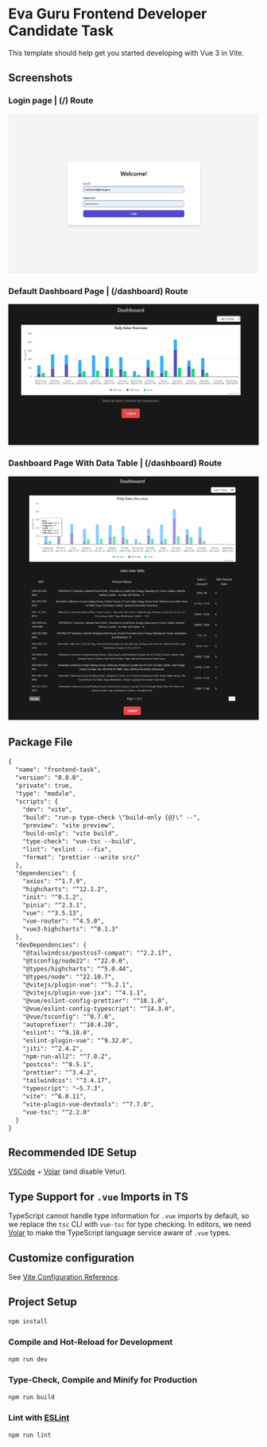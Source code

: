 # Eva Guru Frontend Developer Candidate Task

This template should help get you started developing with Vue 3 in Vite.

## Screenshots

### Login page | (/) Route

![Login Page](src/assets/login-ss.PNG)

### Default Dashboard Page | (/dashboard) Route

![Dashboard Default](src/assets/dashboard-default.PNG)

### Dashboard Page With Data Table | (/dashboard) Route

![Dashboard With Table](src/assets/dashboard-with-table.PNG)

## Package File

```
{
  "name": "frontend-task",
  "version": "0.0.0",
  "private": true,
  "type": "module",
  "scripts": {
    "dev": "vite",
    "build": "run-p type-check \"build-only {@}\" --",
    "preview": "vite preview",
    "build-only": "vite build",
    "type-check": "vue-tsc --build",
    "lint": "eslint . --fix",
    "format": "prettier --write src/"
  },
  "dependencies": {
    "axios": "^1.7.9",
    "highcharts": "^12.1.2",
    "init": "^0.1.2",
    "pinia": "^2.3.1",
    "vue": "^3.5.13",
    "vue-router": "^4.5.0",
    "vue3-highcharts": "^0.1.3"
  },
  "devDependencies": {
    "@tailwindcss/postcss7-compat": "^2.2.17",
    "@tsconfig/node22": "^22.0.0",
    "@types/highcharts": "^5.0.44",
    "@types/node": "^22.10.7",
    "@vitejs/plugin-vue": "^5.2.1",
    "@vitejs/plugin-vue-jsx": "^4.1.1",
    "@vue/eslint-config-prettier": "^10.1.0",
    "@vue/eslint-config-typescript": "^14.3.0",
    "@vue/tsconfig": "^0.7.0",
    "autoprefixer": "^10.4.20",
    "eslint": "^9.18.0",
    "eslint-plugin-vue": "^9.32.0",
    "jiti": "^2.4.2",
    "npm-run-all2": "^7.0.2",
    "postcss": "^8.5.1",
    "prettier": "^3.4.2",
    "tailwindcss": "^3.4.17",
    "typescript": "~5.7.3",
    "vite": "^6.0.11",
    "vite-plugin-vue-devtools": "^7.7.0",
    "vue-tsc": "^2.2.0"
  }
}
```

## Recommended IDE Setup

[VSCode](https://code.visualstudio.com/) + [Volar](https://marketplace.visualstudio.com/items?itemName=Vue.volar) (and disable Vetur).

## Type Support for `.vue` Imports in TS

TypeScript cannot handle type information for `.vue` imports by default, so we replace the `tsc` CLI with `vue-tsc` for type checking. In editors, we need [Volar](https://marketplace.visualstudio.com/items?itemName=Vue.volar) to make the TypeScript language service aware of `.vue` types.

## Customize configuration

See [Vite Configuration Reference](https://vite.dev/config/).

## Project Setup

```sh
npm install
```

### Compile and Hot-Reload for Development

```sh
npm run dev
```

### Type-Check, Compile and Minify for Production

```sh
npm run build
```

### Lint with [ESLint](https://eslint.org/)

```sh
npm run lint
```
